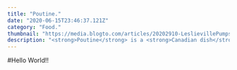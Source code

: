 ```yaml
---
title: "Poutine."
date: "2020-06-15T23:46:37.121Z"
category: "Food."
thumbnail: "https://media.blogto.com/articles/20202910-LeslievillePumps-20.jpg?w=2048&cmd=resize_then_crop&height=1365&quality=70"
description: "<strong>Poutine</strong> is a <strong>Canadian dish</strong> made with french fries, cheese curds and topped with gravy. It emerged in <strong>Quebec, Canada,</strong> in the late 1950s in the Centre-du-Québec region, though its origins are uncertain and there are several competing claims of having invented the dish. For many years it was perceived negatively and mocked, and even used by some to stigmatize Quebec society."
---
```


#Hello World!!